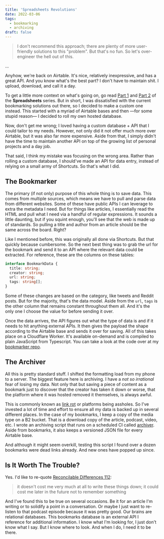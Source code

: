 ```yaml
---
title: 'Spreadsheets Revolutions'
date: 2022-03-06
tags:
  - bookmarking
  - archiving
draft: false
---
```


> I don't recommend this approach; there are plenty of more user-friendly solutions to this "problem". But that's no fun. So let's over-engineer the hell out of this.

...

Anyhow, we're back on Airtable. It's nice, relatively inexpressive, and has a great API. And you know what's the best part? I don't have to maintain shit. I upload, download, and call it a day.

To get a little more context on what's going on, go read [Part 1](/posts/spreadsheets/) and [Part 2](/posts/spreadsheets-reloaded/) of the **Spreadsheets** series. But in short, I was dissatisfied with the current bookmarking solutions out there, so I decided to make a custom one instead. This started with a myriad of Airtable bases and then —for some stupid reason— I decided to roll my own hosted database.

Now, don't get me wrong; I loved having a custom database + API that I could tailor to my needs. However, not only did it not offer much more over Airtable, but it was also far more expensive. Aside from that, I simply didn't have the time to maintain another API on top of the growing list of personal projects and a day job.

That said, I think my mistake was focusing on the wrong area. Rather than rolling a custom database, I should've made an API for data entry, instead of relying on a small army of Shortcuts. So that's what I did.

## The Bookmarker

The primary (if not only) purpose of this whole thing is to save data. This comes from multiple sources, which means we have to pull and parse data from different websites. Some of these have public APIs I can leverage to extra the metadata I need. But for things like articles, I essentially read the HTML and pull what I need via a handful of regular expressions. It sounds a little daunting, but if you squint enough, you'll see that the web is made up of standards. So pulling a title and author from an article should be the same across the board. Right?

Like I mentioned before, this was originally all done via Shortcuts. But that quickly because cumbersome. So the next best thing was to grab the url for the bookmark and send it to an API where the relevant data could be extracted. For reference, these are the columns on these tables:

```ts
interface BookmarkData {
  title: string;
  creator: string;
  url: string;
  tags: string[];
}
```

Some of these changes are based on the category, like tweets and Reddit posts. But for the majority, that's the data model. Aside from the `url`, `tags` is the other column that remains constant throughout them all. And it's the only one I choose the value for before sending it over. 

Once the data arrives, the API figures out what the type of data is and if it needs to hit anything external APIs. It then gives the payload the shape according to the Airtable base and sends it over for saving. All of this takes place on a Cloudflare Worker. It's available on-demand and is compiled to plain JavaScript from Typescript. You can take a look at the code over at my [bookmarker repo](https://github.com/fourjuaneight/bookmarker).

## The Archiver

All this is pretty standard stuff. I shifted the formatting load from my phone to a server. The biggest feature here is archiving. I have a _not so irrational_ fear of losing my data. Not only that but saving a piece of content as a bookmark just to discover that the creator has taken it down or worse, that the platform where it was hosted removed it themselves, is always awful.

This is commonly known as [link rot](https://en.m.wikipedia.org/wiki/Link_rot) or platforms being assholes. So I've invested a lot of time and effort to ensure all my data is backed up in several different places. In the case of my bookmarks, I keep a copy of the media type on a B2 bucket. That is a download copy of the article, podcast, video, etc. I wrote an archiving script that runs on a scheduled CI called [archiver](https://github.com/fourjuaneight/archiver). Aside from bookmarks, it also keeps a versioned JSON file for every Airtable base.

And although it might seem overkill, testing this script I found over a dozen bookmarks were dead links already. And new ones have popped up since.

##  Is It Worth The Trouble?

Yes. I'd like to re-quote [Reconcilable Differences 112](https://www.relay.fm/rd/112):

> it doesn't cost me very much at all to write these things down; it could cost me later in the future not to remember something

And I've found this to be true on several occasions. Be it for an article I'm writing or to solidify a point in a conversation. Or maybe I just want to re-listen to that podcast episode because it was pretty good. Our brains are relational databases. This bookmarks database is an external API I reference for additional information. I know what I'm looking for, I just don't know what I say. But I know where to look. And when I do, I need it to be there.